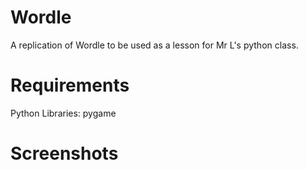 # Wordle
A replication of Wordle to be used as a lesson for Mr L's python class.

# Requirements
Python Libraries:
  pygame

# Screenshots
